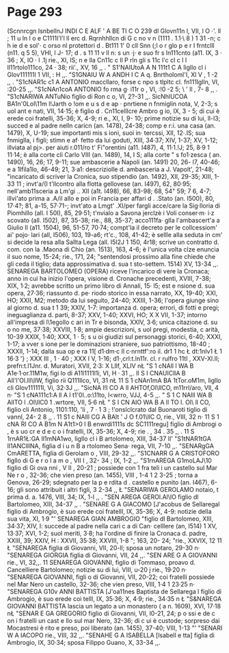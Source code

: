 # Page 293

(Scnnrcgn IsnbellnJ INDI C E ALF ' A BE TI C O 239 dl Glovn11n l, VII, l O ·'. ll ; 11 u ln l o e C1111l'l'l ll erc d. Rqrnhhllcn di G c no v n (1111 . 1.1·\ 8 ) 1 31 -n; c h ie d e sol'· c orso nl protettori d . Bt111 1' 0 cll Snn (;l o r glo p e r I frntclll (n11. q 5 5), VHI, I J- 17; d . s 11 11 v ll n: s un ·j· e suo fr s ln111cnto (a11. IX, 3 · 36 ; X, IO · l .1j rie., XI, IS; n e lla Cn11c c ll P rln gli s 11c l'c cl c I l ll11rtolo111co, 24 · 38; rii'., XV, 16 ,, . " S1'NAIUtoA A N 111t1 C A lìgllo cl i Glov111111l 1 VII, : H ,,. "S1GNAIU W A ANDH I C A q. Bnrtholoml'I, Xl V , 1 -2 ,, . "S1cNAR1c c1 A ANTONIO maccllaro, forse c npo s tlpltc cl. fn111lglln, VI, :20-25 ,,. "S1cNAn1coA ANTONIO fo rma g· i11r o , VI, :!0 -2 5; \ ' ll , 7- 8 ,, . "S1cNARIWA ANTuNio figlio di Ron c o, VI, 2?-31 ,,. SicNhlUCOA BA1n'0Lol\11m l!Jarth o !om e u s d e ap · pnrtiene n fnmiglin nota, V, 2-3; s uol ant e nati, VII, 14·15; è figlio d . Cn11celllcre Ambro g io, IX, 3 - 5; di cui è erede coi fratelli, 35-36; X, 4-9; ri e., XI, I, 9- 10; prime notizie su di lui, ll-l3; succed e al padre nelln caricn (an. 1478), 24-38; comp e r:i. una casa (an. 1479), X, U-19; sue importanti mis s ioni, suoi in· tercssi, XII, 12·.lS; sua fnmiglla, i figli; stimn e af· fetto da lui goduti, XIII, 34·37; XIV, 1-37; XV, 1-12; illviata al pj>. per aiuti r.011/ro t' Fi"orentini (a11. I487), 4, 11·1.!J; 25, 8·9 1 11·14; è alla corte cli Carlo VIII (an. 1489), 14, I S; alla corte " s fo1·zesca ( an. 1490), 16, 26; 17, 9-11; sue ambascerie a Napoli (an. 1491) 20, 26- l7, 40-46; e a 1lfila1lo, 46-49; 21, 3·a1: descriziolle d. ambasceria a J. Vapolt', 21-48; "incaricato di scriver la Cronica, suo stipendio (an. 1492), XII, 29-35; XIII, 1-33 11 ; invt'a/(I t'llcontro alla flotta gellovese (an. I497), 62, 80·95; nell'amb11sceria a Lm'gi .. XII (a1t. I498), 66, 83-98; 68, 54" 59; 7 6, 4-7; illvi'ato prima a .A/il allo e poi in Francia per affari d . .Stato (an. I500), 80, 17·4?; 81, a-15, 57·71-; invt'ato a Lmgt' .XI/per fargli acce/care la Sig·lloria di Piomhillo (all. I 50I), 85, 29·51; t'nvialo a Savona jerclzè i Voli conser·m· i·z scovato (all. I502), 87, 35-38; rie., 88, 35-37; acco111fa· glla l'ambascert'a a Giulio Il (a11. 1504), 96, 51-57, 70·74; compt'la il decreto per le collcessiom' ai' pojo· lari (all, I506), 103, 19-a6; rt'c., 108, 41-42; è sellle alla seduta in cm' si decide la resa alla Sallta Lega (all. I5I2J 1 150, 4r18; scrive un contratto d. com. con la .Maona di Chio (an. 1513), 163, 4-6; è l'unica volta clze enuncia il suo nome, 15-24; rie., 171, 24; "sentendosi prossimo alla fine chiede che gli ceda il tiglio; data approssimativa d. sua t sto-settem. 1514) XV, 13-34 ,,. SENAREGA BARTOLOMEO (OPERA) riceve l'incarico di vere la Cronaca; anno in cui ha inizio l'opera, visione d. Cronache precedenti, XVIII, 7-38; XIX, 1·2; avrebbe scritto un primo libro di Annali, 15· l5; est e nsione d. sua opera, 27·36; riassunto d. pe· riodo storico in essa narrato, XX, 19-40; XXI, HO; XXII, M2; metodo da lui seguito, 24-40; XXIII, 1-36; l'opera giunge sino al giorno d. sua t 1 39; XXIV, 1-7: importanza d. opera; errori, di fotti e pregi; ineguaglianza d. parti, 8-37; XXV, 1-40; XXVI, HO; X X VII, 1-37; intorno all'impresa di l\1egollo c ari in Tr e bisonda, XXIV, 3·6; unica citazione d. su o no me, 37·38; XXVIII, 1·8; ampie descrizioni, s uol pregi, modestia, c arità, 10-39 XXIX, 1·40; XXX, 1 · 5; s u oi giudizi sul personaggi storici, 6-40; XXXI, 1-17; a vver s ione per le dominazioni straniere, suo patriottismo, 18-40 ; XXXII, 1-14; dalla sua op e ra 11[ d1·dm·c Il c·nrnttf':ro il. dr1 1 hc Ł dt:1nlv1 Ł 1 16·3 '} ; XXX III , 1 · 40 ; XXX I V, 1-16; d1·,crl:t.ln11r. cl. r rulfro 11tl , XXV-Xl.II; prefn:t.l1Jnr. d. Muratori, XVII, 2·3: X Lllf, XLIV nŁ "S 1 cNAll l WA B A1e·1·or.11M1w, figi lo di A11l1111l1i, VI, H · 31 ,,. Il S I CNAUICllA B All'l'Ol.lll\llW, figlio rii Q111llco, VI, 31 nŁ 11 S 1 cNAn1mA BA 1tTor.oM1m, lìgllo cli Glov111111l, Vi, 32·3J ,,. "SicNA l!I CO A ll AHTOf,Ol\llCO, m11rrl/aro, Vll, 4 n· "S 1 cNA111c1:A ll A l t1'0l..o:\11to, l<wrro, VJJ, 4-5 ,,. " S 1 C NAlll WA B AllTO l .Ol\llC0 1 .wrtore, VII, 5·6 nŁ " S I CN AIO WA B A ll TO l. Ol\ ll CO, figlio cli Antonio, 1101:110, \'li , 7 · 1 3 ; !'onslclcrato dal Buonaroti tiglio di vannl, 24- 2 8 ,, . 11 S1 c NAlll CG A BAlt ' J O f.01\llC O, rie., VIII, 32 n· 11 S 1 cNA RI CO A B1m N A1t1>0 I B enwrdi1111s dc SC1111regu] figlio di Ambrogi o , è s uo cr e d e c o i fratelli, IX, 35-36; X, 4-9; rie . , 34 . 35 ,, . 11 S 1rnAR1Ł:GA Il1mNA1wo, lìgllo cl i B artolomeo, XIII, 34-37 Il' "S1tNAR1tGA Il1ANClllNA, figlia d i u n B a rtolomeo Sena· rega, VII, 7-10 ,,. "SENARgGA CmARETTA, figlia di Gerolam o , VIII, 29-32 ,,. "S1CNARR G A CRISTOFORO figllo di G e r o l a m o , VII I , 32- 34 ; IX, 1-2 ,,. "S1rnAREGA G1moLAJ\10 figlio di Gi ova nni , V II , 20-21 ; possiede con 1 fra teli i un castello sul Mar Ne r o , 32-36; che vien preso (an. 1455), VIII , 1-4 1 2 3-25 ; torna a Genova, 26-29; sdegnato per la p e rdita d . castello e punito (an. I467), 6-16; gli sono attribuit i altri figli, 3 2-34 ,, Ł "SENARIWA GEROLAMO notaio, t prima d. a. 1476, VIII, 34; IX, 1-l ,, . "SEN AREGA GEROl.Al\IO figlio dl Bartolomeo, XIII, 34-37 ,, . "SENARE G A GIACOMO [J'acobus de Sellaregal figlio di Ambrogio, è suo erede coi fratelll, IX, 35-36; X, 4-9: notizie della sua vita, XI, 1·9 "' SENAREGA GIAN AMBROGIO "figlio dl Bartolomeo, XIII, 34·37; XIV, I: succede al padre nella cari c a di Can· celllere (an, I514) 1 XV, 13·37; XVI, 1-2; suol meriti, 3·8; ha l'ordine di finire la Cronaca d. padre, XXIII, 39; XXIV, H : XXVII, 35·38; XXVIII, 1-8 "; 163, 20- 24; "rie., XXVIX, 12 11 Ł "SENAREGA figlia di Giovanni, VII, 20-ll; sposa un notaro, 29-30 n· "SENAREGA GIORGIA figlia di Giovanni, VII, 24 ,,. "SEN ARE G A GIOVANNI rie., VI, 32,,. 11 SENAREGA GIOVANNI, figlio di Tommaso, proavo d. Cancelliere Bartolomeo; notizie su di lui, VIII, u-20 j rie., 19·20 n· "SENAREGA GIOVANNI, figli o di Giovanni, VII, 20-22; coi fratelli possiede nel Mar Nero un castello, 32-36; che vien preso, VIII, 1·4 1 23·25 n· "SENAREGA G10v ANNI BATTISTA [J'oa11nes Baptista de Sellarega l figlio di Ambrogio, è suo erede coi telll, IX, 35·36; X, 4·9; rie., 34·35 n Ł "S&NAREGA GIOVANNI BATTISTA lascia un legato a un monastero ( a n. 1609), XVI, 17·18 nŁ "SENAR E GA GREGORIO figlio di Giovanni, VII, l0-21, 24; p o ssi e de c on i fratelli un cast e llo sul mar Nero, 32-36; di c ui è custode; sorpreso dai Mocastresi è rito e preso, poi liberato (an. 1455), 37-40; VIII, 1-13 "' "SENARI W A IACOPO rie., VIII, 32 ,,. "SENAHE G A ISABELLA [lsabell e tta] figlia di Ambrogio, IX, 30·34; sposa Filippo Guano, X, 33-34 ,,.